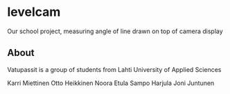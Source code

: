 # levelcam
Our school project, measuring angle of line drawn on top of camera display

## About
Vatupassit is a group of students from Lahti University of Applied Sciences

Karri Miettinen
Otto Heikkinen
Noora Etula
Sampo Harjula
Joni Juntunen
